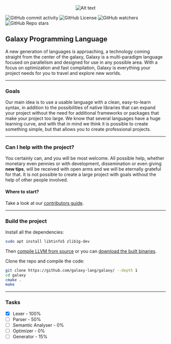 <p align="center">
<img title="a title" alt="Alt text" src="https://i.ibb.co/6F78NQd/Untitled-5.png">
</p>

![GitHub commit activity](https://img.shields.io/github/commit-activity/t/galaxylabs-io/galaxy)
![GitHub License](https://img.shields.io/github/license/galaxylabs-io/galaxy)
![GitHub watchers](https://img.shields.io/github/watchers/galaxylabs-io/galaxy)
![GitHub Repo stars](https://img.shields.io/github/stars/galaxylabs-io/galaxy)

## Galaxy Programming Language
A new generation of languages ​​is approaching, a technology coming straight from the center of the galaxy, Galaxy is a multi-paradigm language focused on parallelism and designed for use in any possible area. With a focus on optimization and fast compilation, Galaxy is everything your project needs for you to travel and explore new worlds.

---

### Goals
Our main idea is to use a usable language with a clean, easy-to-learn syntax, in addition to the possibilities of native libraries that can expand your project without the need for additional frameworks or packages that make your project too large. We know that several languages ​​have a huge learning curve, and with that in mind we think it is possible to create something simple, but that allows you to create professional projects.

---

### Can I help with the project?
You certainly can, and you will be most welcome. All possible help, whether monetary even pennies or with development, dissemination or even giving **new tips**, will be received with open arms and we will be eternally grateful for that. It is not possible to create a large project with goals without the help of other people involved.

#### Where to start?
Take a look at our [contributors guide](https://github.com/galaxy-lang/galaxy/blob/main/docs/contributors_guide/start.md).

---

### Build the project

Install all the dependencies:
```bash
sudo apt install libtinfo5 zlib1g-dev
```
Then [compile LLVM from source](https://github.com/llvm/llvm-project/) or you can [download the built binaries](https://github.com/llvm/llvm-project/releases/tag/llvmorg-18.1.8).

Clone the repo and compile the code:

```bash
git clone https://github.com/galaxy-lang/galaxy/ --depth 1
cd galaxy
cmake .
make
```

---

### Tasks

- [x] Lexer - 100%
- [ ] Parser - 50%
- [ ] Semantic Analyser - 0%
- [ ] Optimizer - 0%
- [ ] Generator - 15%
